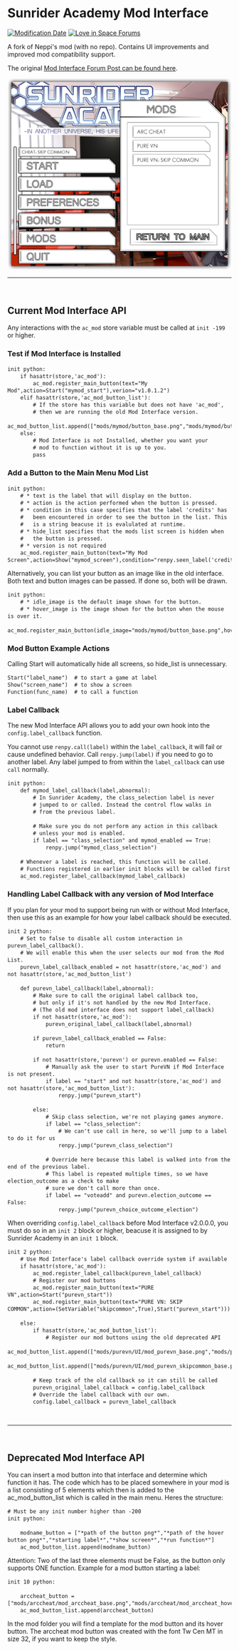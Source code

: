 # Sunrider Academy Mod Interface

<!--[![Latest Release](https://img.shields.io/github/release-pre/trigger-death/SunriderAcademyModInterface.svg?style=flat&label=version)](https://github.com/trigger-death/SunriderAcademyModInterface/releases/latest)
[![Latest Release Date](https://img.shields.io/github/release-date-pre/trigger-death/SunriderAcademyModInterface.svg?style=flat&label=released)](https://github.com/trigger-death/SunriderAcademyModInterface/releases/latest)
[![Total Downloads](https://img.shields.io/github/downloads/trigger-death/SunriderAcademyModInterface/total.svg?style=flat)](https://github.com/trigger-death/SunriderAcademyModInterface/releases)-->
[![Modification Date](https://img.shields.io/badge/modified-april%202019-A642FF.svg?style=flat)](https://github.com/trigger-death/SunriderAcademyModInterface/commit/ea144c005b804031a92d12b4c58e1e93980bcce4)
[![Love in Space Forums](https://img.shields.io/badge/love%20in%20space-forums-C75051.svg?style=flat)](http://forum.loveinspace.moe/thread/625/sunrider-academy-mod-interface)
<!--[![Discord](https://img.shields.io/discord/436949335947870238.svg?style=flat&logo=discord&label=chat&colorB=7389DC&link=https://discord.gg/vB7jUbY)](https://discord.gg/vB7jUbY)-->

A fork of Neppi's mod (with no repo). Contains UI improvements and improved mod compatibility support.

The original [Mod Interface Forum Post can be found here](http://forum.loveinspace.moe/thread/625/sunrider-academy-mod-interface).

<p align="center"><img src="preview/mod_list_preview_2.png"/></p>

***

<br/>

## Current Mod Interface API

Any interactions with the `ac_mod` store variable must be called at `init -199` or higher.

### Test if Mod Interface is Installed

```renpy
init python:
    if hasattr(store,'ac_mod'):
        ac_mod.register_main_button(text="My Mod",action=Start("mymod_start"),verion="v1.0.1.2")
    elif hasattr(store,'ac_mod_button_list'):
        # If the store has this variable but does not have 'ac_mod',
        # then we are running the old Mod Interface version.
        ac_mod_button_list.append(["mods/mymod/button_base.png","mods/mymod/button_hover.png","mymod_start",False,False])
    else:
        # Mod Interface is not Installed, whether you want your
        # mod to function without it is up to you.
        pass
```

### Add a Button to the Main Menu Mod List

```renpy
init python:
    # * text is the label that will display on the button.
    # * action is the action performed when the button is pressed.
    # * condition in this case specifies that the label 'credits' has
    #   been encountered in order to see the button in the list. This
    #   is a string beacuse it is evalulated at runtime.
    # * hide_list specifies that the mods list screen is hidden when
    #   the button is pressed.
    # * version is not required
    ac_mod.register_main_button(text="My Mod Screen",action=Show("mymod_screen"),condition="renpy.seen_label('credits')",hide_list=True,version="v2.0.0.0")
```

Alternatively, you can list your button as an image like in the old interface. Both text and button images can be passed. If done so, both will be drawn.

```renpy
init python:
    # * idle_image is the default image shown for the button.
    # * hover_image is the image shown for the button when the mouse is over it.
    ac_mod.register_main_button(idle_image="mods/mymod/button_base.png",hover_image="mods/mymod/button_hover.png",action=Start("mymod_start"))
```

### Mod Button Example Actions

Calling Start will automatically hide all screens, so hide_list is unnecessary.

```renpy
Start("label_name")  # to start a game at label
Show("screen_name")  # to show a screen
Function(func_name)  # to call a function
```

### Label Callback

The new Mod Interface API allows you to add your own hook into the `config.label_callback` function.

You cannot use `renpy.call(label)` within the `label_callback`, it will fail or cause undefined behavior. Call `renpy.jump(label)` if you need to go to another label. Any label jumped to from within the `label_callback` can use `call` normally.

```renpy
init python:
    def mymod_label_callback(label,abnormal):
        # In Sunrider Academy, the class_selection label is never
        # jumped to or called. Instead the control flow walks in
        # from the previous label.
        
        # Make sure you do not perform any action in this callback
        # unless your mod is enabled.
        if label == "class_selection" and mymod_enabled == True:
            renpy.jump("mymod_class_selection")
    
    # Whenever a label is reached, this function will be called.
    # Functions registered in earlier init blocks will be called first
    ac_mod.register_label_callback(mymod_label_callback)
```

### Handling Label Callback with any version of Mod Interface

If you plan for your mod to support being run with or without Mod Interface, then use this as an example for how your label callback should be executed.

```renpy
init 2 python:
    # Set to false to disable all custom interaction in purevn_label_callback().
    # We will enable this when the user selects our mod from the Mod List.
    purevn_label_callback_enabled = not hasattr(store,'ac_mod') and not hasattr(store,'ac_mod_button_list')

    def purevn_label_callback(label,abnormal):
        # Make sure to call the original label callback too,
        # but only if it's not handled by the new Mod Interface.
        # (The old mod interface does not support label_callback)
        if not hasattr(store,'ac_mod'):
            purevn_original_label_callback(label,abnormal)

        if purevn_label_callback_enabled == False:
            return

        if not hasattr(store,'purevn') or purevn.enabled == False:
            # Manually ask the user to start PureVN if Mod Interface is not present.
            if label == "start" and not hasattr(store,'ac_mod') and not hasattr(store,'ac_mod_button_list'):
                renpy.jump("purevn_start")

        else:
            # Skip class selection, we're not playing games anymore.
            if label == "class_selection":
                # We can't use call in here, so we'll jump to a label to do it for us
                renpy.jump("purevn_class_selection")

            # Override here because this label is walked into from the end of the previous label.
            # This label is repeated multiple times, so we have election_outcome as a check to make
            # sure we don't call more than once.
            if label == "voteadd" and purevn.election_outcome == False:
                renpy.jump("purevn_choice_outcome_election")
```

When overriding `config.label_callback` before Mod Interface v2.0.0.0, you must do so in an `init 2` block or higher, beacuse it is assigned to by Sunrider Academy in an `init 1` block.

```renpy
init 2 python:
    # Use Mod Interface's label callback override system if available
    if hasattr(store,'ac_mod'):
        ac_mod.register_label_callback(purevn_label_callback)
        # Register our mod buttons
        ac_mod.register_main_button(text="PURE VN",action=Start("purevn_start"))
        ac_mod.register_main_button(text="PURE VN: SKIP COMMON",action=(SetVariable("skipcommon",True),Start("purevn_start")))

    else:
        if hasattr(store,'ac_mod_button_list'):
            # Register our mod buttons using the old deprecated API
            ac_mod_button_list.append(["mods/purevn/UI/mod_purevn_base.png","mods/purevn/UI/mod_purevn_hover.png","purevn_start",False,False])
            ac_mod_button_list.append(["mods/purevn/UI/mod_purevn_skipcommon_base.png","mods/purevn/UI/mod_purevn_skipcommon_hover.png","purevn_start_skipcommon",False,False])

        # Keep track of the old callback so it can still be called
        purevn_original_label_callback = config.label_callback
        # Override the label callback with our own.
        config.label_callback = purevn_label_callback
```

<br/>

***

<br/>

## Deprecated Mod Interface API

You can insert a mod button into that interface and determine which function it has. The code which has to be placed somewhere in your mod is a list consisting of 5 elements which then is added to the ac_mod_button_list which is called in the main menu. Heres the structure:

```renpy
# Must be any init number higher than -200
init python:

    modname_button = ["*path of the button png*","*path of the hover button png*","*starting label*","*show screen*","*run function*"]
    ac_mod_button_list.append(modname_button)
```

Attention: Two of the last three elements must be False, as the button only supports ONE function. Example for a mod button starting a label:

```renpy
init 10 python:

    arccheat_button = ["mods/arccheat/mod_arccheat_base.png","mods/arccheat/mod_arccheat_hover.png","arc_cheat2",False,False]
    ac_mod_button_list.append(arccheat_button)
```

In the mod folder you will find a template for the mod button and its hover button. The arccheat mod button was created with the font Tw Cen MT in size 32, if you want to keep the style.
